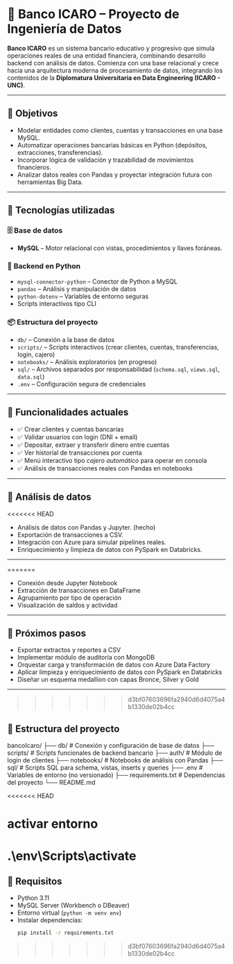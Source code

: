 # 🏦 Banco ICARO – Proyecto de Ingeniería de Datos

**Banco ICARO** es un sistema bancario educativo y progresivo que simula operaciones reales de una entidad financiera, combinando desarrollo backend con análisis de datos. Comienza con una base relacional y crece hacia una arquitectura moderna de procesamiento de datos, integrando los contenidos de la **Diplomatura Universitaria en Data Engineering (ICARO - UNC)**.

---

## 🎯 Objetivos

- Modelar entidades como clientes, cuentas y transacciones en una base MySQL.
- Automatizar operaciones bancarias básicas en Python (depósitos, extracciones, transferencias).
- Incorporar lógica de validación y trazabilidad de movimientos financieros.
- Analizar datos reales con Pandas y proyectar integración futura con herramientas Big Data.

---

## 🧰 Tecnologías utilizadas

### 🗄️ **Base de datos**
- **MySQL** – Motor relacional con vistas, procedimientos y llaves foráneas.

### 🐍 **Backend en Python**
- `mysql-connector-python` – Conector de Python a MySQL
- `pandas` – Análisis y manipulación de datos
- `python-dotenv` – Variables de entorno seguras
- Scripts interactivos tipo CLI

### 📦 **Estructura del proyecto**
- `db/` – Conexión a la base de datos
- `scripts/` – Scripts interactivos (crear clientes, cuentas, transferencias, login, cajero)
- `notebooks/` – Análisis exploratorios (en progreso)
- `sql/` – Archivos separados por responsabilidad (`schema.sql`, `views.sql`, `data.sql`)
- `.env` – Configuración segura de credenciales

---

## 🔄 Funcionalidades actuales

- ✅ Crear clientes y cuentas bancarias
- ✅ Validar usuarios con login (DNI + email)
- ✅ Depositar, extraer y transferir dinero entre cuentas
- ✅ Ver historial de transacciones por cuenta
- ✅ Menú interactivo tipo *cajero automático* para operar en consola
- ✅ Análisis de transacciones reales con Pandas en notebooks

---

## 🧪 Análisis de datos

<<<<<<< HEAD
- Análisis de datos con Pandas y Jupyter. (hecho)
- Exportación de transacciones a CSV.
- Integración con Azure para simular pipelines reales.
- Enriquecimiento y limpieza de datos con PySpark en Databricks.

---

=======
- Conexión desde Jupyter Notebook
- Extracción de transacciones en DataFrame
- Agrupamiento por tipo de operación
- Visualización de saldos y actividad

---

## 🚧 Próximos pasos

- Exportar extractos y reportes a CSV
- Implementar módulo de auditoría con MongoDB
- Orquestar carga y transformación de datos con Azure Data Factory
- Aplicar limpieza y enriquecimiento de datos con PySpark en Databricks
- Diseñar un esquema medallion con capas Bronce, Silver y Gold

---
>>>>>>> d3bf07603696fa2940d6d4075a4b1330de02b4cc

## 📁 Estructura del proyecto

bancoIcaro/
├── db/ # Conexión y configuración de base de datos
├── scripts/ # Scripts funcionales de backend bancario
├── auth/ # Módulo de login de clientes
├── notebooks/ # Notebooks de análisis con Pandas
├── sql/ # Scripts SQL para schema, vistas, inserts y queries
├── .env # Variables de entorno (no versionado)
├── requirements.txt # Dependencias del proyecto
└── README.md

<<<<<<< HEAD
# activar entorno
.\env\Scripts\activate
=======
## 📎 Requisitos

- Python 3.11
- MySQL Server (Workbench o DBeaver)
- Entorno virtual (`python -m venv env`)
- Instalar dependencias:
  ```bash
  pip install -r requirements.txt
>>>>>>> d3bf07603696fa2940d6d4075a4b1330de02b4cc
